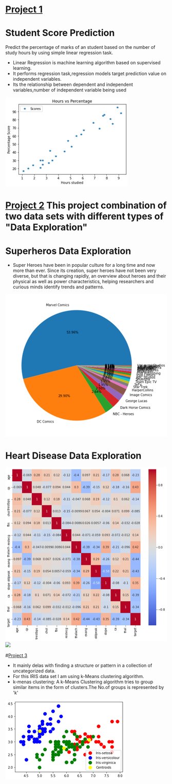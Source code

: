 # [Project 1](https://github.com/Jyothif/Predicting-_Student-Score_Linear-Regression)

# **Student Score Prediction**

Predict the percentage of marks of an student based on the number of study hours by using simple linear regression task.
* Linear Regression is machine learning algorithm based on supervised learning.
* It performs regression task,regression models target prediction value on independent variables.
* Its the relationship between dependent and independent variables,number of independent variable being used


![](/images/2.png)


# [Project 2](https://github.com/Jyothif/Superhero_Data_Exploration) This project combination of two data sets with different types of "Data Exploration"

# **Superheros Data Exploration**

* Super Heroes have been in popular culture for a long time and now more than ever. Since its creation, super heroes have not been very diverse, but that is changing rapidly, an overview about heroes and their physical as well as power characteristics, helping researchers and curious minds identify trends and patterns.

![](/images/4.png)

# Heart Disease Data Exploration
![](/images/h5.png) ![](/7.png)

#[Project 3](https://github.com/Jyothif/k-means-clustering_iris-dataset)
* It mainly delas with finding a structure or pattern in a collection of uncategorized data.
* For this IRIS data set I am using k-Means clustering algorithm.
* k-menas clustering: A k-Means Clustering algorithm tries to group similar items in the form of clusters.The No.of groups is represented by 'k'

![](/images/6.png)








